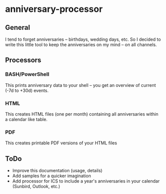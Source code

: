 # anniversary-processor

## General
I tend to forget anniversaries – birthdays, wedding days, etc. So I decided to write this little tool to keep the anniversaries on my mind – on all channels.

## Processors

### BASH/PowerShell
This prints anniversary data to your shell – you get an overview of current (-7d to +30d) events.

### HTML
This creates HTML files (one per month) containing all anniversaries within a calendar like table.

### PDF
This creates printable PDF versions of your HTML files

## ToDo
* Improve this documentation (usage, details)
* Add samples for a quicker imagination
* Add processor for ICS to include a year's anniversaries in your calendar (Sunbird, Outlook, etc.)
